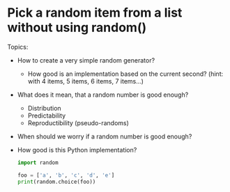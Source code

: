 # Pick a random item from a list without using random()

Topics:

- How to create a very simple random generator?
  - How good is an implementation based on the current second? (hint: with 4 items, 5 items, 6 items, 7 items...)
- What does it mean, that a random number is good enough?
  - Distribution
  - Predictability
  - Reproductibility (pseudo-randoms)
- When should we worry if a random number is good enough?
- How good is this Python implementation?

  ```py
  import random
  
  foo = ['a', 'b', 'c', 'd', 'e']
  print(random.choice(foo))
  ```
